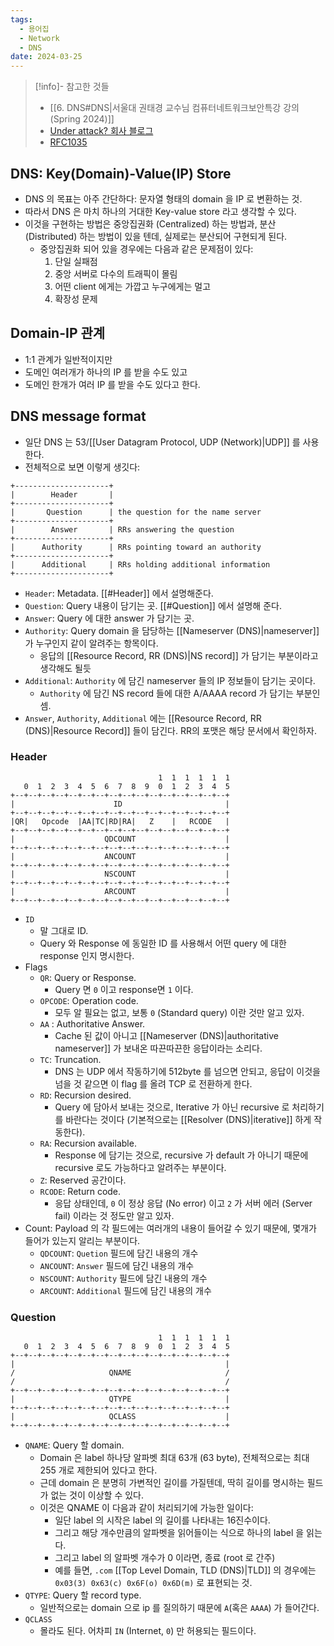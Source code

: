 ```yaml
---
tags:
  - 용어집
  - Network
  - DNS
date: 2024-03-25
---
```

> [!info]- 참고한 것들
> - [[6. DNS#DNS|서울대 권태경 교수님 컴퓨터네트워크보안특강 강의 (Spring 2024)]]
> - [Under attack? 회사 블로그](https://www.cloudflare.com/learning/dns/what-is-dns/)
> - [RFC1035](https://www.rfc-editor.org/rfc/rfc1035.txt)

## DNS: Key(Domain)-Value(IP) Store

- DNS 의 목표는 아주 간단하다: 문자열 형태의 domain 을 IP 로 변환하는 것.
- 따라서 DNS 은 마치 하나의 거대한 Key-value store 라고 생각할 수 있다.
- 이것을 구현하는 방법은 중앙집권화 (Centralized) 하는 방법과, 분산 (Distributed) 하는 방법이 있을 텐데, 실제로는 분산되어 구현되게 된다.
	- 중앙집권화 되어 있을 경우에는 다음과 같은 문제점이 있다:
		1. 단일 실패점
		2. 중앙 서버로 다수의 트래픽이 몰림
		3. 어떤 client 에게는 가깝고 누구에게는 멀고
		4. 확장성 문제

## Domain-IP 관계

- 1:1 관계가 일반적이지만
- 도메인 여러개가 하나의 IP 를 받을 수도 있고
- 도메인 한개가 여러 IP 를 받을 수도 있다고 한다.

## DNS message format

- 일단 DNS 는 53/[[User Datagram Protocol, UDP (Network)|UDP]] 를 사용한다.
- 전체적으로 보면 이렇게 생깃다:

```
+---------------------+
|        Header       |
+---------------------+
|       Question      | the question for the name server
+---------------------+
|        Answer       | RRs answering the question
+---------------------+
|      Authority      | RRs pointing toward an authority
+---------------------+
|      Additional     | RRs holding additional information
+---------------------+
```

- `Header`: Metadata. [[#Header]] 에서 설명해준다.
- `Question`: Query 내용이 담기는 곳. [[#Question]] 에서 설명해 준다.
- `Answer`: Query 에 대한 answer 가 담기는 곳.
- `Authority`: Query domain 을 담당하는 [[Nameserver (DNS)|nameserver]] 가 누구인지 같이 알려주는 항목이다.
	- 응답의 [[Resource Record, RR (DNS)|NS record]] 가 담기는 부분이라고 생각해도 될듯
- `Additional`: `Authority` 에 담긴 nameserver 들의 IP 정보들이 담기는 곳이다.
	- `Authority` 에 담긴 NS record 들에 대한 A/AAAA record 가 담기는 부분인 셈.
- `Answer`, `Authority`, `Additional` 에는 [[Resource Record, RR (DNS)|Resource Record]] 들이 담긴다. RR의 포맷은 해당 문서에서 확인하자.

### Header

```
                                 1  1  1  1  1  1
   0  1  2  3  4  5  6  7  8  9  0  1  2  3  4  5
+--+--+--+--+--+--+--+--+--+--+--+--+--+--+--+--+
|                      ID                       |
+--+--+--+--+--+--+--+--+--+--+--+--+--+--+--+--+
|QR|   Opcode  |AA|TC|RD|RA|   Z    |   RCODE   |
+--+--+--+--+--+--+--+--+--+--+--+--+--+--+--+--+
|                    QDCOUNT                    |
+--+--+--+--+--+--+--+--+--+--+--+--+--+--+--+--+
|                    ANCOUNT                    |
+--+--+--+--+--+--+--+--+--+--+--+--+--+--+--+--+
|                    NSCOUNT                    |
+--+--+--+--+--+--+--+--+--+--+--+--+--+--+--+--+
|                    ARCOUNT                    |
+--+--+--+--+--+--+--+--+--+--+--+--+--+--+--+--+
```

- `ID`
	- 말 그대로 ID.
	- Query 와 Response 에 동일한 ID 를 사용해서 어떤 query 에 대한 response 인지 명시한다.
- Flags
	- `QR`: Query or Response.
		- Query 면 `0` 이고 response면 `1` 이다.
	- `OPCODE`: Operation code.
		- 모두 알 필요는 없고, 보통 `0` (Standard query) 이란 것만 알고 있자.
	- `AA` : Authoritative Answer.
		- Cache 된 값이 아니고 [[Nameserver (DNS)|authoritative nameserver]] 가 보내온 따끈따끈한 응답이라는 소리다.
	- `TC`: Truncation.
		- DNS 는 UDP 에서 작동하기에 512byte 를 넘으면 안되고, 응답이 이것을 넘을 것 같으면 이 flag 를 올려 TCP 로 전환하게 한다.
	- `RD`: Recursion desired.
		- Query 에 담아서 보내는 것으로, Iterative 가 아닌 recursive 로 처리하기를 바란다는 것이다 (기본적으로는 [[Resolver (DNS)|iterative]] 하게 작동한다).
	- `RA`: Recursion available.
		- Response 에 담기는 것으로, recursive 가 default 가 아니기 때문에 recursive 로도 가능하다고 알려주는 부분이다.
	- `Z`: Reserved 공간이다.
	- `RCODE`: Return code.
		- 응답 상태인데, `0` 이 정상 응답 (No error) 이고 `2` 가 서버 에러 (Server fail) 이라는 것 정도만 알고 있자.
- Count: Payload 의 각 필드에는 여러개의 내용이 들어갈 수 있기 때문에, 몇개가 들어가 있는지 알리는 부분이다.
	- `QDCOUNT`: `Quetion` 필드에 담긴 내용의 개수
	- `ANCOUNT`: `Answer` 필드에 담긴 내용의 개수
	- `NSCOUNT`: `Authority` 필드에 담긴 내용의 개수
	- `ARCOUNT`: `Additional` 필드에 담긴 내용의 개수

### Question

```
                                 1  1  1  1  1  1
   0  1  2  3  4  5  6  7  8  9  0  1  2  3  4  5
+--+--+--+--+--+--+--+--+--+--+--+--+--+--+--+--+
|                                               |
/                     QNAME                     /
/                                               /
+--+--+--+--+--+--+--+--+--+--+--+--+--+--+--+--+
|                     QTYPE                     |
+--+--+--+--+--+--+--+--+--+--+--+--+--+--+--+--+
|                     QCLASS                    |
+--+--+--+--+--+--+--+--+--+--+--+--+--+--+--+--+
```

- `QNAME`: Query 할 domain.
	- Domain 은 label 하나당 알파벳 최대 63개 (63 byte), 전체적으로는 최대 255 개로 제한되어 있다고 한다.
	- 근데 domain 은 분명히 가변적인 길이를 가질텐데, 딱히 길이를 명시하는 필드가 없는 것이 이상할 수 있다.
	- 이것은 QNAME 이 다음과 같이 처리되기에 가능한 일이다:
		- 일단 label 의 시작은 label 의 길이를 나타내는 16진수이다.
		- 그리고 해당 개수만큼의 알파벳을 읽어들이는 식으로 하나의 label 을 읽는다.
		- 그리고 label 의 알파벳 개수가 0 이라면, 종료 (root 로 간주)
		- 예를 들면, `.com` [[Top Level Domain, TLD (DNS)|TLD]] 의 경우에는 `0x03(3) 0x63(c) 0x6F(o) 0x6D(m)` 로 표현되는 것.
- `QTYPE`: Query 할 record type.
	- 일반적으로는 domain 으로 ip 를 질의하기 때문에 `A`(혹은 `AAAA`) 가 들어간다.
- `QCLASS`
	- 몰라도 된다. 어차피 `IN` (Internet, `0`) 만 허용되는 필드이다.